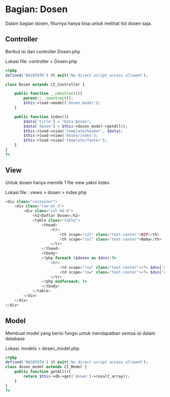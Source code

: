 # Bagian: Dosen

Dalam bagian dosen, fiturnya hanya bisa untuk melihat list dosen saja.

## Controller

Berikut isi dari controller Dosen.php

Lokasi file: controller &gt; Dosen.php

```php
<?php
defined('BASEPATH') OR exit('No direct script access allowed');

class Dosen extends CI_Controller {

	public function __construct(){
        parent::__construct();
        $this->load->model('dosen_model');
    }

	public function index(){
		$data['title'] = "Data Dosen";
		$data['dosen'] = $this->dosen_model->getAll();
		$this->load->view('template/header', $data);
		$this->load->view('dosen/index');
		$this->load->view('template/footer');
	}
}
?>
```

## View

Untuk dosen hanya memilik 1 file view yakni index

Lokasi file : views &gt; dosen &gt; index.php

```php
<div class="container">
    <div class="row mt-3">
        <div class="col-md-6">
            <h2>Daftar Dosen</h2>
			<table class="table">
				<thead>
					<tr>
						<th scope="col" class="text-center">NIP</th>
						<th scope="col" class="text-center">Nama</th>
					</tr>
				</thead>
				<tbody>
                <?php foreach ($dosen as $dsn):?>
					<tr>
						<td scope="row" class="text-center"><?= $dsn['nip'];?></td>
						<td scope="row" class="text-center"><?= $dsn['nama_dosen'];?></td>
					</tr>
				<?php endforeach; ?>
				</tbody>
			</table>
        </div>
    </div>
</div>
```

## Model

Membuat model yang berisi fungsi untuk mendapatkan semua isi dalam database

Lokasi: models &gt; dosen\_model.php

```php
<?php
defined('BASEPATH') OR exit('No direct script access allowed');
class dosen_model extends CI_Model {
	public function getAll(){
        return $this->db->get('dosen')->result_array();
    }
}
?>
```

